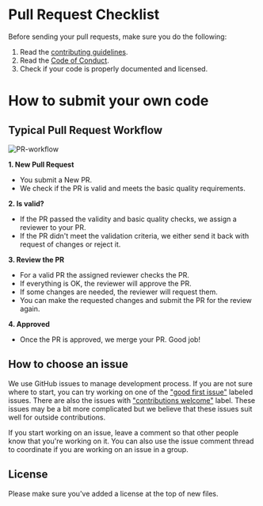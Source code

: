 # **Pull Request Checklist**
Before sending your pull requests, make sure you do the following:
1. Read the [contributing guidelines](CONTRIBUTING.md).
2. Read the [Code of Conduct](CODE_OF_CONDUCT.md).
3. Check if your code is properly documented and licensed.

# **How to submit your own code**
## Typical Pull Request Workflow
![PR-workflow](https://github.com/5sControl/5s-backend/assets/131950264/f1db562b-6f6d-4719-a911-c6a7d04cd3ce)

**1. New Pull Request**
- You submit a New PR.
- We check if the PR is valid and meets the basic quality requirements.
  
**2. Is valid?**
- If the PR passed the validity and basic quality checks, we assign a reviewer to your PR.
- If the PR didn't meet the validation criteria, we either send it back with request of changes or reject it.

**3. Review the PR**
- For a valid PR the assigned reviewer checks the PR.
- If everything is OK, the reviewer will approve the PR.
- If some changes are needed, the reviewer will request them.
- You can make the requested changes and submit the PR for the review again.

**4. Approved**
- Once the PR is approved, we merge your PR. Good job!

## How to choose an issue
We use GitHub issues to manage development process. If you are not sure where to start, you can try working on one of the ["good first issue"](https://github.com/5sControl/idle-control/issues?q=is%3Aopen+is%3Aissue+label%3A%22good+first+issue%22) labeled issues. There are also the issues with ["contributions welcome"](https://github.com/5sControl/idle-control/issues?q=is%3Aopen+is%3Aissue+label%3A%22contributions+welcome%22) label. These issues may be a bit more complicated but we believe that these issues suit well for outside contributions.

If you start working on an issue, leave a comment so that other people know that you're working on it. You can also use the issue comment thread to coordinate if you are working on an issue in a group.

## License
Please make sure you've added a license at the top of new files.
